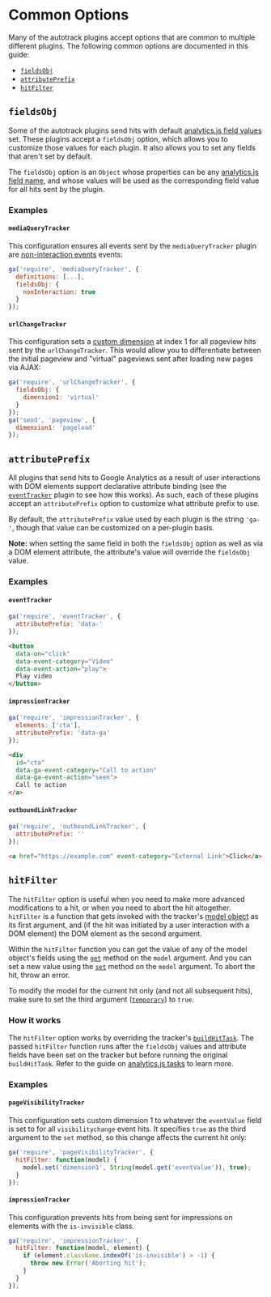 # Common Options

Many of the autotrack plugins accept options that are common to multiple different plugins. The following common options are documented in this guide:

- [`fieldsObj`](#fieldsobj)
- [`attributePrefix`](#attributeprefix)
- [`hitFilter`](#hitfilter)

## `fieldsObj`

Some of the autotrack plugins send hits with default [analytics.js field values](https://developers.google.com/analytics/devguides/collection/analyticsjs/field-reference) set. These plugins accept a `fieldsObj` option, which allows you to customize those values for each plugin. It also allows you to set any fields that aren't set by default.

The `fieldsObj` option is an `Object` whose properties can be any [analytics.js field name](https://developers.google.com/analytics/devguides/collection/analyticsjs/field-reference), and whose values will be used as the corresponding field value for all hits sent by the plugin.

### Examples

#### `mediaQueryTracker`

This configuration ensures all events sent by the `mediaQueryTracker` plugin are [non-interaction events](https://support.google.com/analytics/answer/1033068#NonInteractionEvents) events:

```js
ga('require', 'mediaQueryTracker', {
  definitions: [...],
  fieldsObj: {
    nonInteraction: true
  }
});
```

#### `urlChangeTracker`

This configuration sets a [custom dimension](https://support.google.com/analytics/answer/2709828) at index 1 for all pageview hits sent by the `urlChangeTracker`. This would allow you to differentiate between the initial pageview and "virtual" pageviews sent after loading new pages via AJAX:

```js
ga('require', 'urlChangeTracker', {
  fieldsObj: {
    dimension1: 'virtual'
  }
});
ga('send', 'pageview', {
  dimension1: 'pageload'
});
```

## `attributePrefix`

All plugins that send hits to Google Analytics as a result of user interactions with DOM elements support declarative attribute binding (see the [`eventTracker`](/docs/plugins/event-tracker.md) plugin to see how this works). As such, each of these plugins accept an `attributePrefix` option to customize what attribute prefix to use.

By default, the `attributePrefix` value used by each plugin is the string `'ga-'`, though that value can be customized on a per-plugin basis.

**Note:** when setting the same field in both the `fieldsObj` option as well as via a DOM element attribute, the attribute's value will override the `fieldsObj` value.

### Examples

#### `eventTracker`

```js
ga('require', 'eventTracker', {
  attributePrefix: 'data-'
});
```

```html
<button
  data-on="click"
  data-event-category="Video"
  data-event-action="play">
  Play video
</button>
```

#### `impressionTracker`

```js
ga('require', 'impressionTracker', {
  elements: ['cta'],
  attributePrefix: 'data-ga'
});
```

```html
<div
  id="cta"
  data-ga-event-category="Call to action"
  data-ga-event-action="seen">
  Call to action
</a>
```

#### `outboundLinkTracker`

```js
ga('require', 'outboundLinkTracker', {
  attributePrefix: ''
});
```

```html
<a href="https://example.com" event-category="External Link">Click</a>
```

## `hitFilter`

The `hitFilter` option is useful when you need to make more advanced modifications to a hit, or when you need to abort the hit altogether. `hitFilter` is a function that gets invoked with the tracker's [model object](https://developers.google.com/analytics/devguides/collection/analyticsjs/model-object-reference) as its first argument, and (if the hit was initiated by a user interaction with a DOM element) the DOM element as the second argument.

Within the `hitFilter` function you can get the value of any of the model object's fields using the [`get`](https://developers.google.com/analytics/devguides/collection/analyticsjs/model-object-reference#get) method on the `model` argument. And you can set a new value using the [`set`](https://developers.google.com/analytics/devguides/collection/analyticsjs/model-object-reference#set) method on the `model` argument. To abort the hit, throw an error.

To modify the model for the current hit only (and not all subsequent hits), make sure to set the third argument ([`temporary`](https://developers.google.com/analytics/devguides/collection/analyticsjs/model-object-reference#set)) to `true`.

### How it works

The `hitFilter` option works by overriding the tracker's [`buildHitTask`](https://developers.google.com/analytics/devguides/collection/analyticsjs/tasks). The passed `hitFilter` function runs after the `fieldsObj` values and attribute fields have been set on the tracker but before running the original `buildHitTask`. Refer to the guide on [analytics.js tasks](https://developers.google.com/analytics/devguides/collection/analyticsjs/tasks) to learn more.

### Examples

#### `pageVisibilityTracker`

This configuration sets custom dimension 1 to whatever the `eventValue` field is set to for all `visibilitychange` event hits. It specifies `true` as the third argument to the `set` method, so this change affects the current hit only:

```js
ga('require', 'pageVisibilityTracker', {
  hitFilter: function(model) {
    model.set('dimension1', String(model.get('eventValue')), true);
  }
});
```

#### `impressionTracker`

This configuration prevents hits from being sent for impressions on elements with the `is-invisible` class.

```js
ga('require', 'impressionTracker', {
  hitFilter: function(model, element) {
    if (element.className.indexOf('is-invisible') > -1) {
      throw new Error('Aborting hit');
    }
  }
});
```
